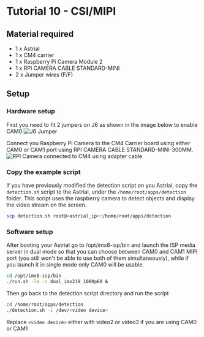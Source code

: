 # Tutorial 10 - CSI/MIPI
## Material required
* 1 x Astrial
* 1 x CM4 carrier
* 1 x Raspberry Pi Camera Module 2
* 1 x RPI CAMERA CABLE STANDARD-MINI
* 2 x Jumper wires (F/F)

## Setup
### Hardware setup

First you need to fit 2 jumpers on J6 as shown in the image below to enable CAM0
![J6 Jumper](images/j6_jumpers.jpg)

Connect you Raspberry Pi Camera to the CM4 Carrier board using either CAM0 or CAM1 port using RPI CAMERA CABLE STANDARD-MINI-300MM.
![RPI Camera connected to CM4 using adapter cable](images/RPi-Camera-CM4.jpg)

### Copy the example script
If you have previously modified the detection script on you Astrial, copy the `detection.sh` script to the Astrial, under the `/home/root/apps/detection` folder. This script uses the raspberry camera to detect objects and display the video stream on the screen.

```sh
scp detection.sh root@<astrial_ip>:/home/root/apps/detection
```

### Software setup
After booting your Astrial go to /opt/imx8-isp/bin and launch the ISP media server in dual mode so that you can choose between CAM0 and CAM1 MIPI port (you still won't be able to use both of them simultaneously), while if you launch it in single mode only CAM0 will be usable.
```sh
cd /opt/imx8-isp/bin
./run.sh -lm -c dual_imx219_1080p60 &
```
Then go back to the detection script directory and run the script
```sh
cd /home/root/apps/detection
./detection.sh -i /dev/<video device>
```
Replace `<video device>` either with video2 or video3 if you are using CAM0 or CAM1
